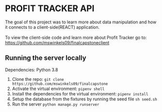 # PROFIT TRACKER API
The goal of this project was to learn more about data manipulation and how it connects to a client-side(REACT) application.<br>
<br>
To view the client-side code and learn more about Profit Tracker go to: https://github.com/mswinkels09/finalcapstoneclient

## Running the server locally
Dependencies:
Python 3.8

1. Clone the repo: `git clone https://github.com/mswinkels09/finalcapstone`
1. Activate the virtual environment: `pipenv shell`
1. Install the dependencies for the virtual environment: `pipenv install`
1. Setup the database from the fixtures by running the seed file `sh seed.sh`
1. Run the server `python manage.py runserver`
